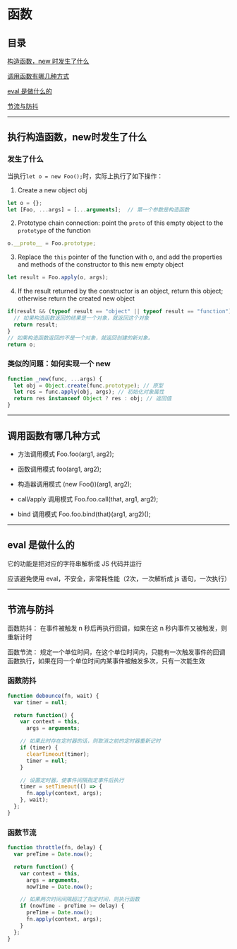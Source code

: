 # 函数

## 目录

[构造函数，new 时发生了什么](#jump1)

[调用函数有哪几种方式](#jump2)

[eval 是做什么的](#jump3)

[节流与防抖](#jump4)

[](#jump)

[](#jump)

---

<span id="jump1"></span>

## 执行构造函数，new时发生了什么

### 发生了什么

当执行```let o = new Foo();```时，实际上执行了如下操作：

1. Create a new object obj

```javascript
let o = {};
let [Foo, ...args] = [...arguments];  // 第一个参数是构造函数
```

2. Prototype chain connection: point the ```proto``` of this empty object to the ```prototype``` of the function 

```javascript
o.__proto__ = Foo.prototype;
```

3. Replace the ```this``` pointer of the function with o, and add the properties and methods of the constructor to this new empty object

```javascript
let result = Foo.apply(o, args);
```

4. If the result returned by the constructor is an object, return this object; otherwise return the created new object

```javascript
if(result && (typeof result == "object" || typeof result == "function")){
  // 如果构造函数返回的结果是一个对象，就返回这个对象
  return result;
}
// 如果构造函数返回的不是一个对象，就返回创建的新对象。
return o;
```

### 类似的问题：如何实现一个 new

```javascript
function _new(func, ...args) {
  let obj = Object.create(func.prototype); // 原型
  let res = func.apply(obj, args); // 初始化对象属性
  return res instanceof Object ? res : obj; // 返回值
}
```

---

<span id="jump2"></span>

## 调用函数有哪几种方式

- 方法调用模式 Foo.foo(arg1, arg2);

- 函数调用模式 foo(arg1, arg2);

- 构造器调用模式 (new Foo())(arg1, arg2);

- call/apply 调用模式 Foo.foo.call(that, arg1, arg2);

- bind 调用模式 Foo.foo.bind(that)(arg1, arg2)();

---

<span id="jump3"></span>

## eval 是做什么的

它的功能是把对应的字符串解析成 JS 代码并运行

应该避免使用 eval，不安全，非常耗性能（2次，一次解析成 js 语句，一次执行）

---

<span id="jump4"></span>

## 节流与防抖

函数防抖： 在事件被触发 n 秒后再执行回调，如果在这 n 秒内事件又被触发，则重新计时

函数节流： 规定一个单位时间，在这个单位时间内，只能有一次触发事件的回调函数执行，如果在同一个单位时间内某事件被触发多次，只有一次能生效

### 函数防抖

```javascript
function debounce(fn, wait) {
  var timer = null;

  return function() {
    var context = this,
      args = arguments;

    // 如果此时存在定时器的话，则取消之前的定时器重新记时
    if (timer) {
      clearTimeout(timer);
      timer = null;
    }

    // 设置定时器，使事件间隔指定事件后执行
    timer = setTimeout(() => {
      fn.apply(context, args);
    }, wait);
  };
}
```

### 函数节流

```javascript
function throttle(fn, delay) {
  var preTime = Date.now();

  return function() {
    var context = this,
      args = arguments,
      nowTime = Date.now();

    // 如果两次时间间隔超过了指定时间，则执行函数
    if (nowTime - preTime >= delay) {
      preTime = Date.now();
      fn.apply(context, args);
    }
  };
}
```
